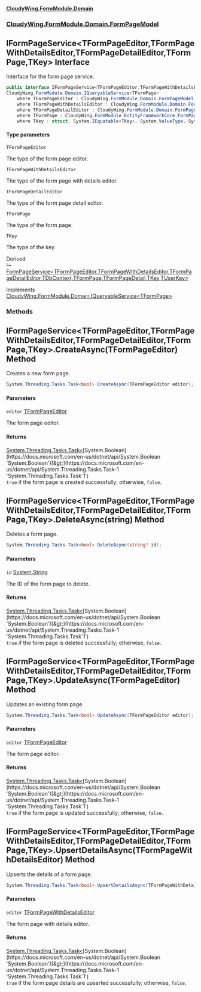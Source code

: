 #### [CloudyWing.FormModule.Domain](index.md 'index')
### [CloudyWing.FormModule.Domain.FormPageModel](CloudyWing.FormModule.Domain.FormPageModel.md 'CloudyWing.FormModule.Domain.FormPageModel')

## IFormPageService<TFormPageEditor,TFormPageWithDetailsEditor,TFormPageDetailEditor,TFormPage,TKey> Interface

Interface for the form page service.

```csharp
public interface IFormPageService<TFormPageEditor,TFormPageWithDetailsEditor,TFormPageDetailEditor,TFormPage,TKey> :
CloudyWing.FormModule.Domain.IQueryableService<TFormPage>
    where TFormPageEditor : CloudyWing.FormModule.Domain.FormPageModel.FormPageEditor, new()
    where TFormPageWithDetailsEditor : CloudyWing.FormModule.Domain.FormPageModel.FormPageWithDetailsEditor<TFormPageDetailEditor>, new()
    where TFormPageDetailEditor : CloudyWing.FormModule.Domain.FormPageModel.FormPageDetailEditor, new()
    where TFormPage : CloudyWing.FormModule.EntityFrameworkCore.FormPage<TKey>, new()
    where TKey : struct, System.IEquatable<TKey>, System.ValueType, System.ValueType
```
#### Type parameters

<a name='CloudyWing.FormModule.Domain.FormPageModel.IFormPageService_TFormPageEditor,TFormPageWithDetailsEditor,TFormPageDetailEditor,TFormPage,TKey_.TFormPageEditor'></a>

`TFormPageEditor`

The type of the form page editor.

<a name='CloudyWing.FormModule.Domain.FormPageModel.IFormPageService_TFormPageEditor,TFormPageWithDetailsEditor,TFormPageDetailEditor,TFormPage,TKey_.TFormPageWithDetailsEditor'></a>

`TFormPageWithDetailsEditor`

The type of the form page with details editor.

<a name='CloudyWing.FormModule.Domain.FormPageModel.IFormPageService_TFormPageEditor,TFormPageWithDetailsEditor,TFormPageDetailEditor,TFormPage,TKey_.TFormPageDetailEditor'></a>

`TFormPageDetailEditor`

The type of the form page detail editor.

<a name='CloudyWing.FormModule.Domain.FormPageModel.IFormPageService_TFormPageEditor,TFormPageWithDetailsEditor,TFormPageDetailEditor,TFormPage,TKey_.TFormPage'></a>

`TFormPage`

The type of the form page.

<a name='CloudyWing.FormModule.Domain.FormPageModel.IFormPageService_TFormPageEditor,TFormPageWithDetailsEditor,TFormPageDetailEditor,TFormPage,TKey_.TKey'></a>

`TKey`

The type of the key.

Derived  
&#8627; [FormPageService&lt;TFormPageEditor,TFormPageWithDetailsEditor,TFormPageDetailEditor,TDbContext,TFormPage,TFormPageDetail,TKey,TUserKey&gt;](CloudyWing.FormModule.Domain.FormPageModel.md#CloudyWing.FormModule.Domain.FormPageModel.FormPageService_TFormPageEditor,TFormPageWithDetailsEditor,TFormPageDetailEditor,TDbContext,TFormPage,TFormPageDetail,TKey,TUserKey_ 'CloudyWing.FormModule.Domain.FormPageModel.FormPageService<TFormPageEditor,TFormPageWithDetailsEditor,TFormPageDetailEditor,TDbContext,TFormPage,TFormPageDetail,TKey,TUserKey>')

Implements [CloudyWing.FormModule.Domain.IQueryableService&lt;](CloudyWing.FormModule.Domain.IQueryableService_TEntity_.md 'CloudyWing.FormModule.Domain.IQueryableService<TEntity>')[TFormPage](CloudyWing.FormModule.Domain.FormPageModel.IFormPageService_TFormPageEditor,TFormPageWithDetailsEditor,TFormPageDetailEditor,TFormPage,TKey_.md#CloudyWing.FormModule.Domain.FormPageModel.IFormPageService_TFormPageEditor,TFormPageWithDetailsEditor,TFormPageDetailEditor,TFormPage,TKey_.TFormPage 'CloudyWing.FormModule.Domain.FormPageModel.IFormPageService<TFormPageEditor,TFormPageWithDetailsEditor,TFormPageDetailEditor,TFormPage,TKey>.TFormPage')[&gt;](CloudyWing.FormModule.Domain.IQueryableService_TEntity_.md 'CloudyWing.FormModule.Domain.IQueryableService<TEntity>')
### Methods

<a name='CloudyWing.FormModule.Domain.FormPageModel.IFormPageService_TFormPageEditor,TFormPageWithDetailsEditor,TFormPageDetailEditor,TFormPage,TKey_.CreateAsync(TFormPageEditor)'></a>

## IFormPageService<TFormPageEditor,TFormPageWithDetailsEditor,TFormPageDetailEditor,TFormPage,TKey>.CreateAsync(TFormPageEditor) Method

Creates a new form page.

```csharp
System.Threading.Tasks.Task<bool> CreateAsync(TFormPageEditor editor);
```
#### Parameters

<a name='CloudyWing.FormModule.Domain.FormPageModel.IFormPageService_TFormPageEditor,TFormPageWithDetailsEditor,TFormPageDetailEditor,TFormPage,TKey_.CreateAsync(TFormPageEditor).editor'></a>

`editor` [TFormPageEditor](CloudyWing.FormModule.Domain.FormPageModel.IFormPageService_TFormPageEditor,TFormPageWithDetailsEditor,TFormPageDetailEditor,TFormPage,TKey_.md#CloudyWing.FormModule.Domain.FormPageModel.IFormPageService_TFormPageEditor,TFormPageWithDetailsEditor,TFormPageDetailEditor,TFormPage,TKey_.TFormPageEditor 'CloudyWing.FormModule.Domain.FormPageModel.IFormPageService<TFormPageEditor,TFormPageWithDetailsEditor,TFormPageDetailEditor,TFormPage,TKey>.TFormPageEditor')

The form page editor.

#### Returns
[System.Threading.Tasks.Task&lt;](https://docs.microsoft.com/en-us/dotnet/api/System.Threading.Tasks.Task-1 'System.Threading.Tasks.Task`1')[System.Boolean](https://docs.microsoft.com/en-us/dotnet/api/System.Boolean 'System.Boolean')[&gt;](https://docs.microsoft.com/en-us/dotnet/api/System.Threading.Tasks.Task-1 'System.Threading.Tasks.Task`1')  
`true` if the form page is created successfully; otherwise, `false`.

<a name='CloudyWing.FormModule.Domain.FormPageModel.IFormPageService_TFormPageEditor,TFormPageWithDetailsEditor,TFormPageDetailEditor,TFormPage,TKey_.DeleteAsync(string)'></a>

## IFormPageService<TFormPageEditor,TFormPageWithDetailsEditor,TFormPageDetailEditor,TFormPage,TKey>.DeleteAsync(string) Method

Deletes a form page.

```csharp
System.Threading.Tasks.Task<bool> DeleteAsync(string? id);
```
#### Parameters

<a name='CloudyWing.FormModule.Domain.FormPageModel.IFormPageService_TFormPageEditor,TFormPageWithDetailsEditor,TFormPageDetailEditor,TFormPage,TKey_.DeleteAsync(string).id'></a>

`id` [System.String](https://docs.microsoft.com/en-us/dotnet/api/System.String 'System.String')

The ID of the form page to delete.

#### Returns
[System.Threading.Tasks.Task&lt;](https://docs.microsoft.com/en-us/dotnet/api/System.Threading.Tasks.Task-1 'System.Threading.Tasks.Task`1')[System.Boolean](https://docs.microsoft.com/en-us/dotnet/api/System.Boolean 'System.Boolean')[&gt;](https://docs.microsoft.com/en-us/dotnet/api/System.Threading.Tasks.Task-1 'System.Threading.Tasks.Task`1')  
`true` if the form page is deleted successfully; otherwise, `false`.

<a name='CloudyWing.FormModule.Domain.FormPageModel.IFormPageService_TFormPageEditor,TFormPageWithDetailsEditor,TFormPageDetailEditor,TFormPage,TKey_.UpdateAsync(TFormPageEditor)'></a>

## IFormPageService<TFormPageEditor,TFormPageWithDetailsEditor,TFormPageDetailEditor,TFormPage,TKey>.UpdateAsync(TFormPageEditor) Method

Updates an existing form page.

```csharp
System.Threading.Tasks.Task<bool> UpdateAsync(TFormPageEditor editor);
```
#### Parameters

<a name='CloudyWing.FormModule.Domain.FormPageModel.IFormPageService_TFormPageEditor,TFormPageWithDetailsEditor,TFormPageDetailEditor,TFormPage,TKey_.UpdateAsync(TFormPageEditor).editor'></a>

`editor` [TFormPageEditor](CloudyWing.FormModule.Domain.FormPageModel.IFormPageService_TFormPageEditor,TFormPageWithDetailsEditor,TFormPageDetailEditor,TFormPage,TKey_.md#CloudyWing.FormModule.Domain.FormPageModel.IFormPageService_TFormPageEditor,TFormPageWithDetailsEditor,TFormPageDetailEditor,TFormPage,TKey_.TFormPageEditor 'CloudyWing.FormModule.Domain.FormPageModel.IFormPageService<TFormPageEditor,TFormPageWithDetailsEditor,TFormPageDetailEditor,TFormPage,TKey>.TFormPageEditor')

The form page editor.

#### Returns
[System.Threading.Tasks.Task&lt;](https://docs.microsoft.com/en-us/dotnet/api/System.Threading.Tasks.Task-1 'System.Threading.Tasks.Task`1')[System.Boolean](https://docs.microsoft.com/en-us/dotnet/api/System.Boolean 'System.Boolean')[&gt;](https://docs.microsoft.com/en-us/dotnet/api/System.Threading.Tasks.Task-1 'System.Threading.Tasks.Task`1')  
`true` if the form page is updated successfully; otherwise, `false`.

<a name='CloudyWing.FormModule.Domain.FormPageModel.IFormPageService_TFormPageEditor,TFormPageWithDetailsEditor,TFormPageDetailEditor,TFormPage,TKey_.UpsertDetailsAsync(TFormPageWithDetailsEditor)'></a>

## IFormPageService<TFormPageEditor,TFormPageWithDetailsEditor,TFormPageDetailEditor,TFormPage,TKey>.UpsertDetailsAsync(TFormPageWithDetailsEditor) Method

Upserts the details of a form page.

```csharp
System.Threading.Tasks.Task<bool> UpsertDetailsAsync(TFormPageWithDetailsEditor editor);
```
#### Parameters

<a name='CloudyWing.FormModule.Domain.FormPageModel.IFormPageService_TFormPageEditor,TFormPageWithDetailsEditor,TFormPageDetailEditor,TFormPage,TKey_.UpsertDetailsAsync(TFormPageWithDetailsEditor).editor'></a>

`editor` [TFormPageWithDetailsEditor](CloudyWing.FormModule.Domain.FormPageModel.IFormPageService_TFormPageEditor,TFormPageWithDetailsEditor,TFormPageDetailEditor,TFormPage,TKey_.md#CloudyWing.FormModule.Domain.FormPageModel.IFormPageService_TFormPageEditor,TFormPageWithDetailsEditor,TFormPageDetailEditor,TFormPage,TKey_.TFormPageWithDetailsEditor 'CloudyWing.FormModule.Domain.FormPageModel.IFormPageService<TFormPageEditor,TFormPageWithDetailsEditor,TFormPageDetailEditor,TFormPage,TKey>.TFormPageWithDetailsEditor')

The form page with details editor.

#### Returns
[System.Threading.Tasks.Task&lt;](https://docs.microsoft.com/en-us/dotnet/api/System.Threading.Tasks.Task-1 'System.Threading.Tasks.Task`1')[System.Boolean](https://docs.microsoft.com/en-us/dotnet/api/System.Boolean 'System.Boolean')[&gt;](https://docs.microsoft.com/en-us/dotnet/api/System.Threading.Tasks.Task-1 'System.Threading.Tasks.Task`1')  
`true` if the form page details are upserted successfully; otherwise, `false`.